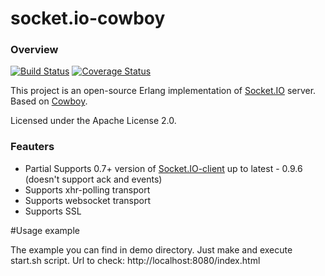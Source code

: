 socket.io-cowboy
================

### Overview

[![Build Status](https://travis-ci.com/K2InformaticsGmbH/socket.io-cowboy.svg?branch=master)](https://travis-ci.com/K2InformaticsGmbH/socket.io-cowboy)
[![Coverage Status](https://coveralls.io/repos/github/K2InformaticsGmbH/socket.io-cowboy/badge.svg?branch=master)](https://coveralls.io/github/K2InformaticsGmbH/socket.io-cowboy?branch=master)

This project is an open-source Erlang implementation of [Socket.IO](http://socket.io/) server. Based on [Cowboy](https://github.com/extend/cowboy).

Licensed under the Apache License 2.0.

### Feauters

* Partial Supports 0.7+ version of [Socket.IO-client](https://github.com/LearnBoost/socket.io-client) up to latest - 0.9.6 (doesn't support ack and events)
* Supports xhr-polling transport
* Supports websocket transport
* Supports SSL

#Usage example

The example you can find in demo directory. Just make and execute start.sh script. Url to check: http://localhost:8080/index.html
